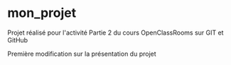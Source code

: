 # mon_projet
Projet réalisé pour l'activité Partie 2 du cours OpenClassRooms sur GIT et GitHub

Première modification sur la présentation du projet